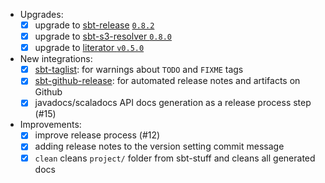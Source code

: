 * Upgrades:
    - [x] upgrade to [sbt-release](https://github.com/sbt/sbt-release) [`0.8.2`](http://notes.implicit.ly/post/76357095731/sbt-release-0-8-2)
    - [x] upgrade to [sbt-s3-resolver `0.8.0`](https://github.com/ohnosequences/sbt-s3-resolver/releases/tag/v0.8.0)
    - [x] upgrade to [literator `v0.5.0`](https://github.com/laughedelic/literator/releases/tag/v0.5.0)

* New integrations:
    - [x] [sbt-taglist](https://github.com/johanandren/sbt-taglist): for warnings about `TODO` and `FIXME` tags
    - [x] [sbt-github-release](https://github.com/ohnosequences/sbt-github-release): for automated release notes and artifacts on Github
    - [x] javadocs/scaladocs API docs generation as a release process step (#15)

* Improvements:
    - [x] improve release process (#12)
    - [x] adding release notes to the version setting commit message
    - [x] `clean` cleans `project/` folder from sbt-stuff and cleans all generated docs
